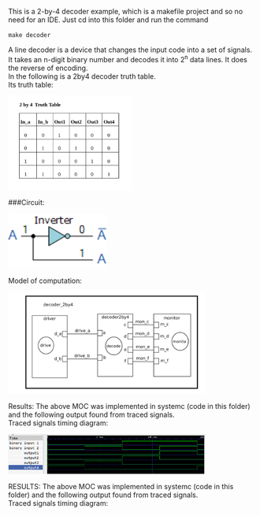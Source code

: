 This is a 2-by-4 decoder example, which is a makefile project and so no need for an IDE. 
Just cd into this folder and run the command 

    make decoder


A line decoder is a device that changes the input code into a set of signals.<br>
It takes an n-digit binary number and decodes it into 2<sup>n</sup> data lines.
It does the reverse of encoding. <br>
In the following is a 2by4 decoder truth table. <br>
Its truth table: 
<p align="left">
  <img src="images/truth_table.png" width="250"/>
</p>

###Circuit:
<p align="left">
  <img src="images/circuit.gif" width="200"/>
</p>

Model of computation:
<p align="left">
  <img src="images/MoC.png" width="400"/>
</p>
Results:
The above MOC was implemented in systemc (code in this folder) and the following output found from traced signals.<br>
Traced signals timing diagram:
<p align="left">
  <img src="images/timing_diagram.png" width="400"/>
<p>
RESULTS:
 The above MOC was implemented in systemc (code in this folder) and the following output found from traced signals.<br>
 Traced signals timing diagram:
